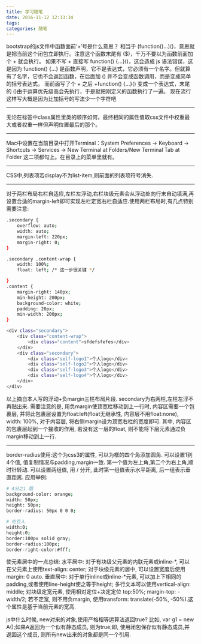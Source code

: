 ```yaml
---
title: 学习随笔
date: 2016-11-12 12:13:34
tags:
categories: 随笔
---
```

bootstrap的js文件中函数面前‘+’号是什么意思？
相当于 (function($) {...})($)，意思就是把当前这个闭包立即执行。注意这个函数末尾有 ($)，千万不要以为函数前面加个 + 就会执行。
如果不写 + 直接写 function() {...}()，这会造成 js 语法错误，这是因为 function() {...} 是函数声明，它不是表达式，它必须有一个名字。但就算有了名字，它也不会返回函数，在后面加 () 并不会变成函数调用，而是变成简单的括号表达式。
而前面写了个 + 之后 +function() {...}() 变成一个表达式，末尾的 ()由于运算优先级高会先执行，于是就把刚定义的函数执行了一遍。
现在流行这样写大概是因为比加括号的写法少一个字符吧

---
无论在标签中class属性里类的顺序如何，最终相同的属性值取css文件中权重最大或者权重一样但声明位置最后的那个。


<!--more-->

---
Mac中设置在当前目录中打开Terminal：System Preferences -> Keyboard -> Shortcuts -> Services -> New Terminal at Folders/New Terminal Tab at Folder 这二项都勾上。在目录上的菜单里就有。

---
CSS中,列表项若display不为list-item,则前面的列表项符号消失.

---
对于两栏布局右栏自适应,左栏左浮动,右栏块级元素会从浮动处向行末自动填满,再设置合适的margin-left即可实现左栏定宽右栏自适应.使用两栏布局时,有几点特别需要注意:
```bash
.secondary {
	overflow: auto;
	width: auto;
	margin-left: 220px;
	margin-right: 0;
}

.secondary .content-wrap {
	width: 100%;
	float: left; /* 这一步很关键 */

}
.content {
	margin-right: 140px;
	min-height: 200px;
	background-color: white;
	padding: 20px;
	min-width: 200px;
}

<div class="secondary">
	<div class="content-wrap">
		<div class="content">sfdefsfefes</div>
	</div>
	<div class="secondary">
		<div class="self-logo1">个人logo</div>
		<div class="self-logo2">个人logo</div>
		<div class="self-logo3">个人logo</div>
		<div class="self-logo4">个人logo</div>
	</div>
</div>
```
以上摘自本人写的浮动+负margin三栏布局片段. secondary为右两栏,左栏左浮不再贴出来. 需要注意的是, 用负margin使顶宽栏移动到上一行时, 内容区需要一个包裹层, 并将此包裹层设置为float:left(float无继承性, 内容层不用float:none), width: 100%, 对于内容层, 将右侧margin设为顶宽右栏的宽度即可. 其中, 内容区的包裹层起到一个接收的作用, 若没有这一层的float, 则不能将下层元素通过负margin移动到上一行.

---


border-radius使用:这个为css3的属性, 可以为框的四个角添加圆角. 可以设置1到4个值, 值复制情况与padding,margin一致. 第一个值为左上角,第二个为右上角,顺时针转动. 可以设置两组值, 用 / 分开, 此时第一组值表示水平距离, 后一组表示垂直距离. 应用举例:
```bash
# 4分之1 圆
background-color: orange;
width: 50px;
height: 50px;
border-radius: 50px 0 0 0;

# 吃豆人
width:0;
height:0;
border:100px solid gray;
border-radius:100px;
border-right-color:#fff;
```


使元素居中的一点总结:
水平居中: 对于有块级父元素的内联元素或inline-\*, 可以在父元素上使用text-align: center; 对于块级元素的居中, 可以设置宽度后使用margin: 0 auto.
垂直居中: 对于单行inline或inline-*元素, 可以加上下相同的padding,或者使用line-height使之等于height; 多行文本可以使用vertical-align: middle; 对块级定宽元素, 使用相对定位+决定定位 top:50%; margin-top: -width/2;  若不定宽, 则不用负margin, 使用transform: translate(-50%, -50%).这个属性是基于当前元素的宽高.

js中什么时候, new对来的对象,使用严格相等运算法返回true? 
比如, var g1 = new A();如果A返回为一个似有静态成员, 则为true;即, 使用闭包保存似有静态成员,并返回这个成员, 则所有new出来的对象都是同一个引用.

